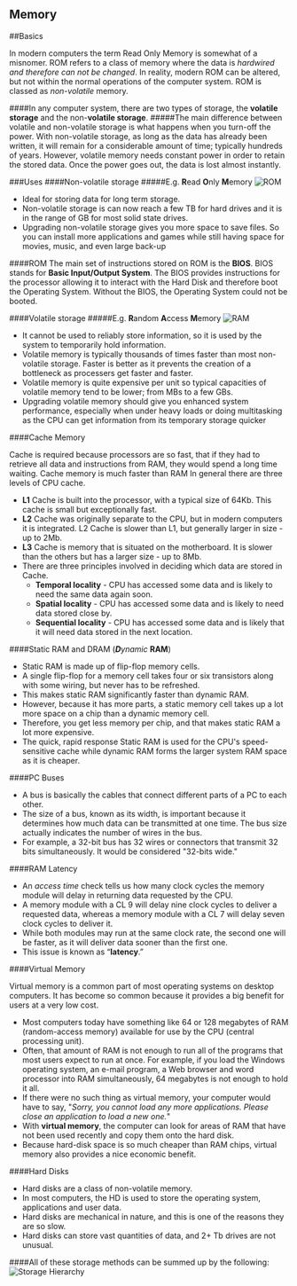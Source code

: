 Memory
--------

##Basics

In modern computers the term Read Only Memory is somewhat of a misnomer.
ROM refers to a class of memory where the data is *hardwired and therefore can not be changed*. In reality, modern ROM can be altered, but not within the normal operations of the computer system.
ROM is classed as *non-volatile* memory.


####In any computer system, there are two types of storage, the **volatile storage** and the non-**volatile storage**. 
#####The main difference between volatile and non-volatile storage is what happens when you turn-off the power. With non-volatile storage, as long as the data has already been written, it will remain for a considerable amount of time; typically hundreds of years. However, volatile memory needs constant power in order to retain the stored data. Once the power goes out, the data is lost almost instantly.

###Uses
####Non-volatile storage 
#####E.g. <b>R</b>ead <b>O</b>nly <b>M</b>emory 
![ROM](http://amigakit.leamancomputing.com/catalog/images/kickstart-rom.jpg)
- Ideal for storing data for long term storage. 
- Non-volatile storage is can now reach a few TB for hard drives and it is in the range of GB for most solid state drives.
- Upgrading non-volatile storage gives you more space to save files. So you can install more applications and games while still having space for movies, music, and even large back-up 

####ROM
The main set of instructions stored on ROM is the **BIOS**.
BIOS stands for **Basic Input/Output System**.
The BIOS provides instructions for the processor allowing it to interact with the Hard Disk and therefore boot the Operating System.
Without the BIOS, the Operating System could not be booted.


####Volatile storage 
#####E.g. <b>R</b>andom <b>A</b>ccess <b>M</b>emory
![RAM](https://panel.cinfu.com/images/kb/ram.jpg)
- It cannot be used to reliably store information, so it is used by the system to temporarily hold information. 
- Volatile memory is typically thousands of times faster than most non-volatile storage. Faster is better as it prevents the creation of a bottleneck as processers get faster and faster.
- Volatile memory is quite expensive per unit so typical capacities of volatile memory tend to be lower; from MBs to a few GBs.
- Upgrading volatile memory should give you enhanced system performance, especially when under heavy loads or doing multitasking as the CPU can get information from its temporary storage quicker

####Cache Memory

Cache is required because processors are so fast, that if they had to retrieve all data and instructions from RAM, they would spend a long time waiting. Cache memory is much faster than RAM
In general there are three levels of CPU cache.

- **L1** Cache is built into the processor, with a typical size of 64Kb. This cache is small but exceptionally fast.
- **L2** Cache was originally separate to the CPU, but in modern computers it is integrated. L2 Cache is slower than L1, but generally larger in size - up to 2Mb.
- **L3** Cache is memory that is situated on the motherboard. It is slower than the others but has a larger size - up to 8Mb.
- There are three principles involved in deciding which data are stored in Cache.
  - **Temporal locality** - CPU has accessed some data and is likely to need the same data again soon.
  - **Spatial locality** - CPU has accessed some data and is likely to need data stored close by.
  - **Sequential locality** - CPU has accessed some data and is likely that it will need data stored in the next location.


####Static RAM and DRAM
(*<b>D</b>ynamic* **RAM**)

- Static RAM is made up of flip-flop memory cells.
- A single flip-flop for a memory cell takes four or six transistors along with some wiring, but never has to be refreshed. 
- This makes static RAM significantly faster than dynamic RAM. 
- However, because it has more parts, a static memory cell takes up a lot more space on a chip than a dynamic memory cell. 
- Therefore, you get less memory per chip, and that makes static RAM a lot more expensive.
- The quick, rapid response Static RAM is used for the CPU's speed-sensitive cache while dynamic RAM forms the larger system RAM space as it is cheaper.


####PC Buses

- A bus is basically the cables that connect different parts of a PC to each other.
- The size of a bus, known as its width, is important because it determines how much data can be transmitted at one time. The bus size actually indicates the number of wires in the bus. 
 - For example, a 32-bit bus has 32 wires or connectors that transmit 32 bits simultaneously. It would be considered "32-bits wide." 

####RAM Latency

- An *access time* check tells us how many clock cycles the memory module will delay in returning data requested by the CPU. 
 - A memory module with a CL 9 will delay nine clock cycles to deliver a requested data, whereas a memory module with a CL 7 will delay seven clock cycles to deliver it. 
 - While both modules may run at the same clock rate, the second one will be faster, as it will deliver data sooner than the first one. 
- This issue is known as “**latency**.” 

####Virtual Memory

Virtual memory is a common part of most operating systems on desktop computers. It has become so common because it provides a big benefit for users at a very low cost.

- Most computers today have something like 64 or 128 megabytes of RAM (random-access memory) available for use by the CPU (central processing unit). 
- Often, that amount of RAM is not enough to run all of the programs that most users expect to run at once. For example, if you load the Windows operating system, an e-mail program, a Web browser and word processor into RAM simultaneously, 64 megabytes is not enough to hold it all. 
- If there were no such thing as virtual memory, your computer would have to say, "*Sorry, you cannot load any more applications. Please close an application to load a new one.*" 
- With **virtual memory**, the computer can look for areas of RAM that have not been used recently and copy them onto the hard disk. 
- Because hard-disk space is so much cheaper than RAM chips, virtual memory also provides a nice economic benefit.

####Hard Disks

- Hard disks are a class of non-volatile memory.
- In most computers, the HD is used to store the operating system, applications and user data.
- Hard disks are mechanical in nature, and this is one of the reasons they are so slow.
- Hard disks can store vast quantities of data, and 2+ Tb drives are not unusual.


####All of these storage methods can be summed up by the following:
![Storage Hierarchy](https://bournetocode.com/projects/GCSE_Computing_Fundamentals/pages/img/computer-memory-pyramid.gif)

